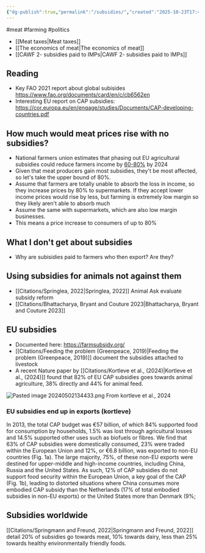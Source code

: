```yaml
---
{"dg-publish":true,"permalink":"/subsidies/","created":"2025-10-23T17:42:42.245+01:00","updated":"2025-10-27T14:10:16.631+00:00"}
---
```


#meat #farming #politics 

- [[Meat taxes\|Meat taxes]]
- [[The economics of meat\|The economics of meat]]
- [[CAWF 2- subsidies paid to IMPs\|CAWF 2- subsidies paid to IMPs]] 

## Reading
- Key FAO 2021 report about global subisides https://www.fao.org/documents/card/en/c/cb6562en
- Interesting EU report on CAP subsidies: https://cor.europa.eu/en/engage/studies/Documents/CAP-developing-countries.pdf

## How much would meat prices rise with no subsidies?
- National farmers union estimates that phasing out EU agricultural subsidies could reduce farmers income by [60-80%](https://www.foodnavigator.com/Article/2020/12/01/Agri-food-policy-reform-in-UK-and-EU-may-raise-prices-farmers-warn) by 2024 
- Given that meat producers gain most subsidies, they't be most affected, so let's take the upper bound of 80%.
- Assume that farmers are totally unable to absorb the loss in income, so they increase prices by 80% to supermarkets. If they accept lower income prices would rise by less, but farming is extremely low margin so they likely aren't able to absorb much
- Assume the same with supermarkets, which are also low margin businesses.
- This means a price increase to consumers of up to 80%
## What I don't get about subsidies
- Why are subisidies paid to farmers who then export? Are they?

## Using subsidies for animals not against them
- [[Citations/Springlea, 2022\|Springlea, 2022]] Animal Ask evaluate subsidy reform
- [[Citations/Bhattacharya, Bryant and Couture 2023\|Bhattacharya, Bryant and Couture 2023]]

## EU subsidies
- Documented here: https://farmsubsidy.org/
- [[Citations/Feeding the problem (Greenpeace, 2019)\|Feeding the problem (Greenpeace, 2019)]] document the subsidies attached to livestock
- A recent Nature paper by [[Citations/Kortleve et al., (2024)\|Kortleve et al., (2024)]] found that 82% of EU CAP subsidies goes towards animal agriculture, 38% directly and 44% for animal feed.

![Pasted image 20240502134433.png](/img/user/Pasted%20image%2020240502134433.png) 
From kortleve et al., 2024

### EU subsidies end up in exports (kortleve)
In 2013, the total CAP budget was €57 billion, of which 84% supported food for consumption by households, 1.5% was lost through agricultural losses and 14.5% supported other uses such as biofuels or fibres. We find that 63% of CAP subsidies were domestically consumed, 23% were traded within the European Union and 12%, or €6.8 billion, was exported to non-EU countries (Fig. 1a). The large majority, 75%, of these non-EU exports were destined for upper-middle and high-income
countries, including China, Russia and the United States. As such, 12% of CAP subsidies do not support food security within the European Union, a key goal of the CAP (Fig. 1b), leading to distorted situations where China consumes more embodied CAP subsidy than the Netherlands (17% of total embodied subsidies in non-EU exports) or the United States more than Denmark (9%;

## Subsidies worldwide
[[Citations/Springmann and Freund, 2022\|Springmann and Freund, 2022]] detail 20% of subsidies go towards meat, 10% towards dairy, less than 25% towards healthy environmentally friendly foods.